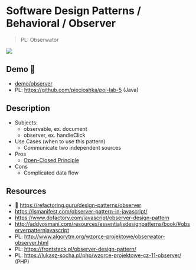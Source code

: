 # Software Design Patterns / Behavioral / Observer

> PL: Obserwator

<img src="images/icons/electron.svg" class="pattern-logo">

## Demo 🎉

* <a href="./demo/observer/">demo/observer</a>
* PL: <https://github.com/piecioshka/poj-lab-5> (Java)

## Description

* Subjects:
    + observable, ex. document
    + observer, ex. handleClick
* Use Cases (when to use this pattern)
    + Communicate two independent sources
* Pros
    + [Open-Closed Principle](chapters/patterns/solid/open-closed-principle.md)
* Cons
    + Complicated data flow

## Resources

* 🚀 <https://refactoring.guru/design-patterns/observer>
* <https://jsmanifest.com/observer-pattern-in-javascript/>
* <https://www.dofactory.com/javascript/observer-design-pattern>
* <http://addyosmani.com/resources/essentialjsdesignpatterns/book/#observerpatternjavascript>
* PL: <http://www.algorytm.org/wzorce-projektowe/obserwator-observer.html>
* PL: <https://frontstack.pl/observer-design-pattern/>
* PL: <https://lukasz-socha.pl/php/wzorce-projektowe-cz-11-observer/> (PHP)
